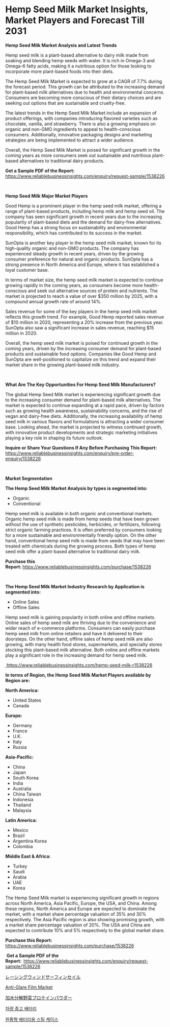 <p><h1>Hemp Seed Milk Market Insights, Market Players and Forecast Till 2031</h1></p><p><strong>Hemp Seed Milk Market Analysis and Latest Trends</strong></p>
<p><p>Hemp seed milk is a plant-based alternative to dairy milk made from soaking and blending hemp seeds with water. It is rich in Omega-3 and Omega-6 fatty acids, making it a nutritious option for those looking to incorporate more plant-based foods into their diets.</p><p>The Hemp Seed Milk Market is expected to grow at a CAGR of 7.7% during the forecast period. This growth can be attributed to the increasing demand for plant-based milk alternatives due to health and environmental concerns. Consumers are becoming more conscious of their dietary choices and are seeking out options that are sustainable and cruelty-free.</p><p>The latest trends in the Hemp Seed Milk Market include an expansion of product offerings, with companies introducing flavored varieties such as chocolate, vanilla, and strawberry. There is also a growing emphasis on organic and non-GMO ingredients to appeal to health-conscious consumers. Additionally, innovative packaging designs and marketing strategies are being implemented to attract a wider audience.</p><p>Overall, the Hemp Seed Milk Market is poised for significant growth in the coming years as more consumers seek out sustainable and nutritious plant-based alternatives to traditional dairy products.</p></p>
<p><strong>Get a Sample PDF of the Report:&nbsp;</strong> <a href="https://www.reliablebusinessinsights.com/enquiry/request-sample/1538226">https://www.reliablebusinessinsights.com/enquiry/request-sample/1538226</a></p>
<p>&nbsp;</p>
<p><strong>Hemp Seed Milk Major Market Players</strong></p>
<p><p>Good Hemp is a prominent player in the hemp seed milk market, offering a range of plant-based products, including hemp milk and hemp seed oil. The company has seen significant growth in recent years due to the increasing popularity of plant-based diets and the demand for dairy-free alternatives. Good Hemp has a strong focus on sustainability and environmental responsibility, which has contributed to its success in the market.</p><p>SunOpta is another key player in the hemp seed milk market, known for its high-quality organic and non-GMO products. The company has experienced steady growth in recent years, driven by the growing consumer preference for natural and organic products. SunOpta has a strong presence in North America and Europe, where it has established a loyal customer base.</p><p>In terms of market size, the hemp seed milk market is expected to continue growing rapidly in the coming years, as consumers become more health-conscious and seek out alternative sources of protein and nutrients. The market is projected to reach a value of over $350 million by 2025, with a compound annual growth rate of around 14%.</p><p>Sales revenue for some of the key players in the hemp seed milk market reflects this growth trend. For example, Good Hemp reported sales revenue of $10 million in 2020, representing a 20% increase from the previous year. SunOpta also saw a significant increase in sales revenue, reaching $15 million in 2020.</p><p>Overall, the hemp seed milk market is poised for continued growth in the coming years, driven by the increasing consumer demand for plant-based products and sustainable food options. Companies like Good Hemp and SunOpta are well-positioned to capitalize on this trend and expand their market share in the growing plant-based milk industry.</p></p>
<p>&nbsp;</p>
<p><strong>What Are The Key Opportunities For Hemp Seed Milk Manufacturers?</strong></p>
<p><p>The global Hemp Seed Milk market is experiencing significant growth due to the increasing consumer demand for plant-based milk alternatives. The market is expected to continue expanding at a rapid pace, driven by factors such as growing health awareness, sustainability concerns, and the rise of vegan and dairy-free diets. Additionally, the increasing availability of hemp seed milk in various flavors and formulations is attracting a wider consumer base. Looking ahead, the market is projected to witness continued growth, with innovative product developments and strategic marketing initiatives playing a key role in shaping its future outlook.</p></p>
<p><strong>Inquire or Share Your Questions If Any Before Purchasing This Report:</strong> <a href="https://www.reliablebusinessinsights.com/enquiry/pre-order-enquiry/1538226">https://www.reliablebusinessinsights.com/enquiry/pre-order-enquiry/1538226</a></p>
<p>&nbsp;</p>
<p><strong>Market Segmentation</strong></p>
<p><strong>The Hemp Seed Milk Market Analysis by types is segmented into:</strong></p>
<p><ul><li>Organic</li><li>Conventional</li></ul></p>
<p><p>Hemp seed milk is available in both organic and conventional markets. Organic hemp seed milk is made from hemp seeds that have been grown without the use of synthetic pesticides, herbicides, or fertilizers, following strict organic farming practices. It is often preferred by consumers looking for a more sustainable and environmentally friendly option. On the other hand, conventional hemp seed milk is made from seeds that may have been treated with chemicals during the growing process. Both types of hemp seed milk offer a plant-based alternative to traditional dairy milk.</p></p>
<p><strong>Purchase this Report:&nbsp;</strong><a href="https://www.reliablebusinessinsights.com/purchase/1538226">https://www.reliablebusinessinsights.com/purchase/1538226</a></p>
<p>&nbsp;</p>
<p><strong>The Hemp Seed Milk Market Industry Research by Application is segmented into:</strong></p>
<p><ul><li>Online Sales</li><li>Offline Sales</li></ul></p>
<p><p>Hemp seed milk is gaining popularity in both online and offline markets. Online sales of hemp seed milk are thriving due to the convenience and wider reach of e-commerce platforms. Consumers can easily purchase hemp seed milk from online retailers and have it delivered to their doorsteps. On the other hand, offline sales of hemp seed milk are also growing, with many health food stores, supermarkets, and specialty stores stocking this plant-based milk alternative. Both online and offline markets play a significant role in the increasing demand for hemp seed milk.</p></p>
<p><a href="https://www.reliablebusinessinsights.com/hemp-seed-milk-r1538226">&nbsp;https://www.reliablebusinessinsights.com/hemp-seed-milk-r1538226</a></p>
<p><strong>In terms of Region, the Hemp Seed Milk Market Players available by Region are:</strong></p>
<p>
    <p> <strong> North America: </strong>
        <ul>
            <li>United States</li>
            <li>Canada</li>
        </ul>
        </p> 
    <p> <strong> Europe: </strong>
        <ul>
            <li>Germany</li>
            <li>France</li>
            <li>U.K.</li>
            <li>Italy</li>
            <li>Russia</li>
        </ul>
        </p> 
    <p> <strong> Asia-Pacific: </strong>
        <ul>
            <li>China</li>
            <li>Japan</li>
            <li>South Korea</li>
            <li>India</li>
            <li>Australia</li>
            <li>China Taiwan</li>
            <li>Indonesia</li>
            <li>Thailand</li>
            <li>Malaysia</li>
        </ul>
        </p> 
    <p> <strong> Latin America: </strong>
        <ul>
            <li>Mexico</li>
            <li>Brazil</li>
            <li>Argentina Korea</li>
            <li>Colombia</li>
        </ul>
        </p> 
    <p> <strong> Middle East & Africa: </strong>
        <ul>
            <li>Turkey</li>
            <li>Saudi</li>
            <li>Arabia</li>
            <li>UAE</li>
            <li>Korea</li>
        </ul>
    </p>
    </p>
<p><p>The Hemp Seed Milk market is experiencing significant growth in regions across North America, Asia Pacific, Europe, the USA, and China. Among these regions, North America and Europe are expected to dominate the market, with a market share percentage valuation of 35% and 30% respectively. The Asia Pacific region is also showing promising growth, with a market share percentage valuation of 20%. The USA and China are expected to contribute 10% and 5% respectively to the global market share.</p></p>
<p><strong>Purchase this Report: </strong><a href="https://www.reliablebusinessinsights.com/purchase/1538226">https://www.reliablebusinessinsights.com/purchase/1538226</a></p>
<p>&nbsp;<strong>Get a Sample PDF of the Report:&nbsp;&nbsp;</strong><a href="https://www.reliablebusinessinsights.com/enquiry/request-sample/1538226">https://www.reliablebusinessinsights.com/enquiry/request-sample/1538226</a></p>
<p><strong></strong></p>
<p><p><a href="https://medium.com/@burtongalen/%E3%82%A6%E3%82%A3%E3%83%B3%E3%83%89%E3%82%B5%E3%83%BC%E3%83%95%E3%82%A3%E3%83%B3%E3%82%BB%E3%83%BC%E3%83%AB%E3%81%AE%E7%AB%B6%E8%B5%B0%E5%B8%82%E5%A0%B4%E8%A6%8F%E6%A8%A1-%E3%82%B7%E3%82%A7%E3%82%A2-%E3%83%88%E3%83%AC%E3%83%B3%E3%83%89%E5%88%86%E6%9E%90%E3%83%AC%E3%83%9D%E3%83%BC%E3%83%88-%E3%82%A8%E3%83%B3%E3%83%89%E3%83%A6%E3%83%BC%E3%82%B9-%E3%82%AA%E3%83%B3%E3%83%A9%E3%82%A4%E3%83%B3-%E3%82%AA%E3%83%95%E3%83%A9%E3%82%A4%E3%83%B3-%E5%8E%9F%E6%9D%90%E6%96%99%E5%88%A5-2031%E5%B9%B4%E3%81%BE%E3%81%A7%E3%81%AE%E4%BA%88%E6%B8%AC-18e584a66f01">レーシングウィンドサーフィンセイル</a></p><p><a href="https://github.com/Seman3302/Market-Research-Report-List-1/blob/main/anti-glare-film-market.md">Anti-Glare Film Market</a></p><p><a href="https://medium.com/@hrhzhypq19/2024%E5%B9%B4%E3%81%8B%E3%82%892031%E5%B9%B4%E3%81%BE%E3%81%A7%E3%81%AE%E3%83%92%E3%83%89%E3%83%AD%E3%83%A9%E3%82%A4%E3%82%BA%E9%87%8E%E8%8F%9C%E6%80%A7%E3%82%BF%E3%83%B3%E3%83%91%E3%82%AF%E8%B3%AA%E3%83%91%E3%82%A6%E3%83%80%E3%83%BC%E5%B8%82%E5%A0%B4%E3%82%B7%E3%82%A7%E3%82%A2%E3%81%A8%E7%AB%B6%E4%BA%89%E7%8A%B6%E6%B3%81%E3%81%AB%E3%81%A4%E3%81%84%E3%81%A6%E3%81%AE%E6%B4%9E%E5%AF%9F-e546a5ff2bbf">加水分解野菜プロテインパウダー</a></p><p><a href="https://github.com/rifqimuhammad018/Market-Research-Report-List-1/blob/main/4643890160641.md">차량 중고 배터리</a></p><p><a href="https://medium.com/@mekhirenner_87471/%EC%9B%90%ED%86%B5%ED%98%95-%EB%B0%B0%ED%84%B0%EB%A6%AC-%EC%8B%9C%EC%9E%A5%EC%9D%98-%EA%B8%80%EB%A1%9C%EB%B2%8C-%EC%8A%A4%ED%8B%B8-%EC%BC%80%EC%9D%B4%EC%8A%A4-%ED%81%AC%EA%B8%B0-%EB%B0%8F-%EC%A0%90%EC%9C%A0%EC%9C%A8-%EB%B6%84%EC%84%9D-%EC%A0%9C%ED%92%88-%EC%9C%A0%ED%98%95-%EC%9D%91%EC%9A%A9-%EB%B6%84%EC%95%BC-%EC%A7%80%EC%97%AD%EB%B3%84-%EC%98%88%EC%B8%A1-2024-2031-52a58b8a33b2">원통형 배터리용 스틸 케이스</a></p></p>